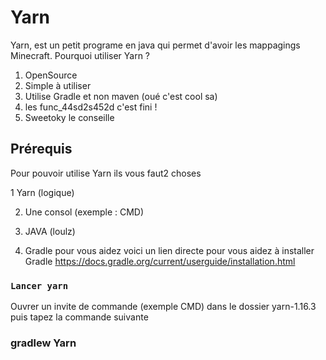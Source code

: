 # Yarn

Yarn, est un petit programe en java qui permet d'avoir les mappagings Minecraft. Pourquoi utiliser Yarn ? 

1) OpenSource
2) Simple à utiliser 
3) Utilise Gradle et non maven (oué c'est cool sa)
4) les func_44sd2s452d c'est fini !
5) Sweetoky le conseille

## Prérequis
Pour pouvoir utilise Yarn ils vous faut2 choses 

1 Yarn (logique)

2) Une consol (exemple : CMD)

3) JAVA (loulz)

4) Gradle pour vous aidez voici un lien directe pour vous aidez à installer Gradle https://docs.gradle.org/current/userguide/installation.html



### `Lancer yarn`

Ouvrer un invite de commande (exemple CMD) dans le dossier yarn-1.16.3 puis tapez la commande suivante 

### gradlew Yarn